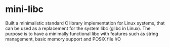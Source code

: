 # mini-libc
 Built a minimalistic standard C library implementation for Linux systems, that can be used as a replacement for the system libc (glibc in Linux). The purpose is to have a minimally functional libc with features such as string management, basic memory support and POSIX file I/O
